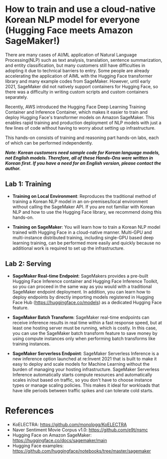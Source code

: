 # How to train and use a cloud-native Korean NLP model for everyone (Hugging Face meets Amazon SageMaker!)

There are many cases of AI/ML application of Natural Language Processing(NLP) such as text analysis, translation, sentence summarization, and entity classification, but many customers still have difficulties in adopting it due to technical barriers to entry. Some people are already accelerating the application of AIML with the Hugging Face transformer library and many example codes from SageMaker. However, until early 2021, SageMaker did not natively support containers for Hugging Face, so there was a difficulty in writing custom scripts and custom containers separately.

Recently, AWS introduced the Hugging Face Deep Learning Training Container and Inference Container, which makes it easier to train and deploy Hugging Face's transformer models on Amazon SageMaker. This enables rapid training and production deployment of NLP models with just a few lines of code without having to worry about setting up infrastructure.

This hands-on consists of training and reasoning part hands-on labs, each of which can be performed independently.

**_Note: Korean customers need sample code for Korean language models, not English models. Therefore, all of these Hands-Ons were written in Korean first. If you have a need for an English version, please contact the author._**

## Lab 1: Training

- **Training on Local Environment**: Reproduces the traditional method of training a Korean NLP model in an on-premises/local environment without calling the SageMaker API. If you are not familiar with Korean NLP and how to use the Hugging Face library, we recommend doing this hands-on.

- **Training on SageMaker**: You will learn how to train a Korean NLP model trained with Hugging Face in a cloud-native manner. Multi-GPU and multi-instance distributed training, including single-GPU based deep learning training, can be performed more easily and quickly because no additional work is required to set up the infrastructure.

## Lab 2: Serving

- **SageMaker Real-time Endpoint**: SageMakers provides a pre-built Hugging Face Inference container and Hugging Face Inference Toolkit, so you can proceed in the same way as you would with a traditional SageMaker endpoint deployment. In addition, you can learn how to deploy endpoints by directly importing models registered in Hugging Face Hub (https://huggingface.co/models) as a dedicated Hugging Face feature.

- **SageMaker Batch Transform**: SageMaker real-time endpoints can receive inference results in real time within a fast response speed, but at least one hosting server must be running, which is costly. In this case, you can use the SageMaker batch transform feature to save money by using compute instances only when performing batch transforms like training instances.

- **SageMaker Serverless Endpoint**: SageMaker Serverless Inference is a new inference option launched at re:Invent 2021 that is built to make it easy to deploy and scale models for Machine Learning without the burden of managing your hosting infrastructure. SageMaker Serverless Inference automatically starts compute resources and automatically scales in/out based on traffic, so you don't have to choose instance types or manage scaling policies. This makes it ideal for workloads that have idle periods between traffic spikes and can tolerate cold starts.


# References

- KoELECTRA: https://github.com/monologg/KoELECTRA
- Naver Sentiment Movie Corpus v1.0: https://github.com/e9t/nsmc
- Hugging Face on Amazon SageMaker: https://huggingface.co/docs/sagemaker/main
- Hugging Face examples: https://github.com/huggingface/notebooks/tree/master/sagemaker